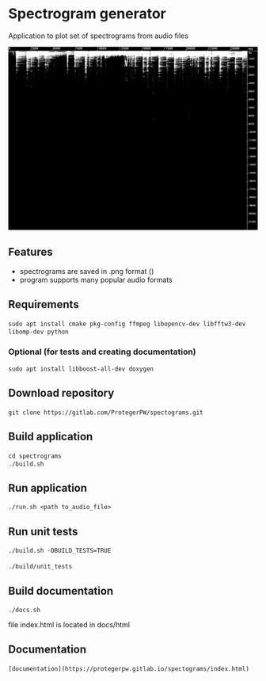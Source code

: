 # Spectrogram generator

Application to plot set of spectrograms from audio files

![](/docs/Spectrogram0.png)

## Features
* spectrograms are saved in .png format ()
* program supports many popular audio formats

## Requirements

    sudo apt install cmake pkg-config ffmpeg libopencv-dev libfftw3-dev libomp-dev python

### Optional (for tests and creating documentation)

    sudo apt install libboost-all-dev doxygen

## Download repository

    git clone https://gitlab.com/ProtegerPW/spectograms.git

## Build application

    cd spectrograms
    ./build.sh
  
## Run application
  
    ./run.sh <path to_audio_file>

## Run unit tests

    ./build.sh -DBUILD_TESTS=TRUE

    ./build/unit_tests

## Build documentation

    ./docs.sh

file index.html is located in docs/html

## Documentation

    [documentation](https://protegerpw.gitlab.io/spectograms/index.html)
